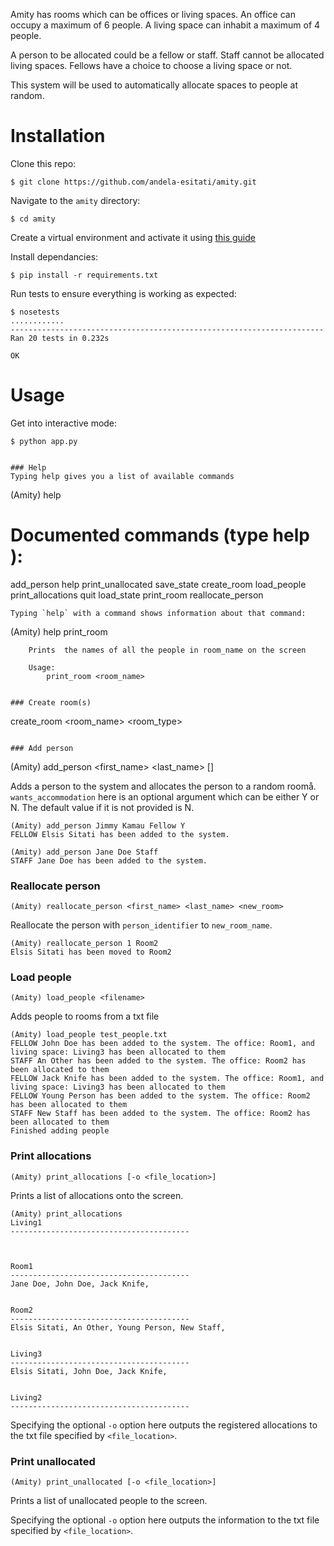 
Amity has rooms which can be offices or living spaces. An office can occupy a maximum of 6 people. A living space can inhabit a maximum of 4 people.

A person to be allocated could be a fellow or staff. Staff cannot be allocated living spaces. Fellows have a choice to choose a living space or not.

This system will be used to automatically allocate spaces to people at random.

# Installation

Clone this repo:
```
$ git clone https://github.com/andela-esitati/amity.git
```


Navigate to the `amity` directory:
```
$ cd amity
```

Create a virtual environment and activate it using [this guide](http://docs.python-guide.org/en/latest/dev/virtualenvs/)

Install dependancies:
```
$ pip install -r requirements.txt
```


Run tests to ensure everything is working as expected:
~~~
$ nosetests
............
----------------------------------------------------------------------
Ran 20 tests in 0.232s

OK
~~~

# Usage

Get into interactive mode:
~~~
$ python app.py


### Help
Typing help gives you a list of available commands
~~~
(Amity) help

Documented commands (type help <topic>):
========================================
add_person     help         print_unallocated  save_state
create_room    load_people  print_allocations  quit
load_state     print_room     reallocate_person
~~~
Typing `help` with a command shows information about that command:
~~~
(Amity) help print_room

        Prints  the names of all the people in room_name on the screen

        Usage:
            print_room <room_name>
~~~

### Create room(s)
~~~
create_room <room_name> <room_type>
~~~

### Add person
~~~
(Amity)     add_person <first_name> <last_name> <role> [<accomodation>]

Adds a person to the system and allocates the person to a random roomå.
`wants_accommodation` here is an optional argument which can be either Y or N. The default value if it is not provided is N.
~~~
(Amity) add_person Jimmy Kamau Fellow Y
FELLOW Elsis Sitati has been added to the system. 
~~~
~~~
(Amity) add_person Jane Doe Staff
STAFF Jane Doe has been added to the system. 
~~~

### Reallocate person
~~~
(Amity) reallocate_person <first_name> <last_name> <new_room>
~~~
Reallocate the person with `person_identifier` to `new_room_name`.
~~~
(Amity) reallocate_person 1 Room2
Elsis Sitati has been moved to Room2
~~~

### Load people
~~~
(Amity) load_people <filename>
~~~
Adds people to rooms from a txt file
~~~
(Amity) load_people test_people.txt
FELLOW John Doe has been added to the system. The office: Room1, and living space: Living3 has been allocated to them
STAFF An Other has been added to the system. The office: Room2 has been allocated to them
FELLOW Jack Knife has been added to the system. The office: Room1, and living space: Living3 has been allocated to them
FELLOW Young Person has been added to the system. The office: Room2 has been allocated to them
STAFF New Staff has been added to the system. The office: Room2 has been allocated to them
Finished adding people
~~~

### Print allocations
~~~
(Amity) print_allocations [-o <file_location>]
~~~
Prints a list of allocations onto the screen.
~~~
(Amity) print_allocations
Living1
----------------------------------------



Room1
----------------------------------------
Jane Doe, John Doe, Jack Knife,


Room2
----------------------------------------
Elsis Sitati, An Other, Young Person, New Staff,


Living3
----------------------------------------
Elsis Sitati, John Doe, Jack Knife,


Living2
----------------------------------------

~~~
Specifying the optional `-o` option here outputs the registered allocations to the txt file specified by `<file_location>`.

### Print unallocated
~~~
(Amity) print_unallocated [-o <file_location>]
~~~
Prints a list of unallocated people to the screen.

Specifying the optional `-o` option here outputs the information to the txt file specified by `<file_location>`.






